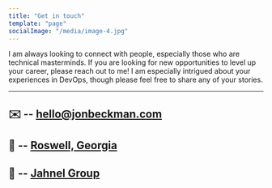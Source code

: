 ```yaml
---
title: "Get in touch"
template: "page"
socialImage: "/media/image-4.jpg"
---
```


I am always looking to connect with people, especially those who are technical masterminds. If you are looking for new
opportunities to level up your career, please reach out to me! I am especially intrigued about your experiences in 
DevOps, though please feel free to share any of your stories.

---
## ✉️ -- [hello@jonbeckman.com](mailto:hello@jonbeckman.com)
## 📍 -- [Roswell, Georgia](https://goo.gl/maps/modkDqAXHpgNpLyA8)
## 🏢 -- [Jahnel Group](https://www.jahnelgroup.com/)
